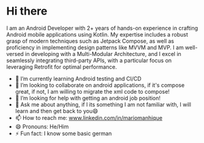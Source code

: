 
<h1>Hi there</h1>
         
 I am an Android Developer with 2+ years of hands-on experience in crafting Android
 mobile applications using Kotlin. My expertise includes a robust grasp of modern
 techniques such as Jetpack Compose, as well as proficiency in implementing design patterns like
 MVVM and MVP. I am well-versed in developing with a Multi-Modular Architecture, and I excel in
 seamlessly integrating third-party APIs, with a particular focus on leveraging Retrofit for optimal
 performance.

- 🌱 I’m currently learning Android testing and CI/CD
- 👯 I’m looking to collaborate on android applications, if it's compose great, if not, I am willing to migrate the xml code to compose!
- 🤔 I’m looking for help with getting an android job position!
- 💬 Ask me about anything, if I its something I am not familiar with, I will learn and then get back to you😄
- 📫 How to reach me: <a href="www.linkedin.com/in/mariomanhique" target="_blank"> www.linkedin.com/in/mariomanhique</a>
- 😄 Pronouns: He/Him
- ⚡ Fun fact: I know some basic german

